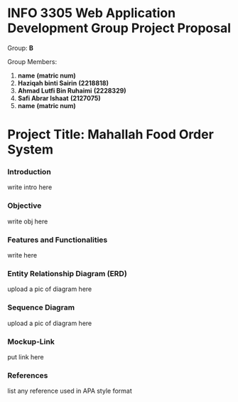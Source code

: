 # INFO 3305 Web Application Development Group Project Proposal

Group: __B__

Group Members: 
1. __name__  __(matric num)__
2. __Haziqah binti Sairin__ __(2218818)__
3. __Ahmad Lutfi Bin Ruhaimi__  __(2228329)__
4. __Safi Abrar Ishaat__  __(2127075)__
5. __name__  __(matric num)__

# Project Title: __Mahallah Food Order System__

### Introduction
write intro here

### Objective
write obj here

### Features and Functionalities
write here

### Entity Relationship Diagram (ERD)
upload a pic of diagram here

### Sequence Diagram
upload a pic of diagram here

### Mockup-Link
put link here

### References
list any reference used in APA style format
